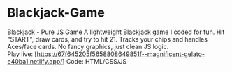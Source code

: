 # Blackjack-Game
Blackjack - Pure JS Game A lightweight Blackjack game I coded for fun. Hit "START", draw cards, and try to hit 21. 
Tracks your chips and handles Aces/face cards. No fancy graphics, just clean JS logic.  
Play live: [https://67f645205f5658808649851f--magnificent-gelato-e40ba1.netlify.app/] 
Code: HTML/CSS/JS
